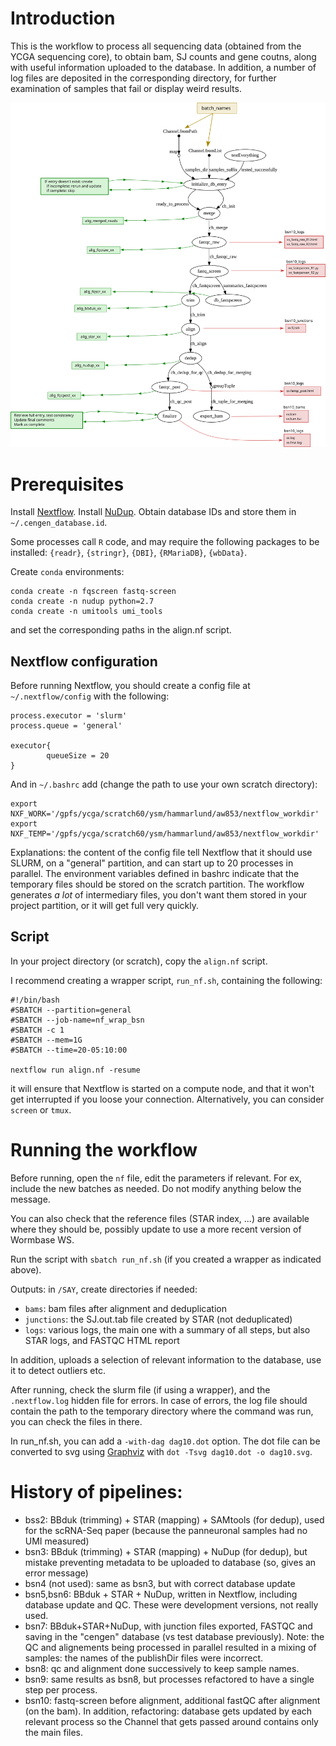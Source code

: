 # Introduction

This is the workflow to process all sequencing data (obtained from the YCGA sequencing core), to obtain bam, SJ counts and gene coutns, along with useful information uploaded to the database. In addition, a number of log files are deposited in the corresponding directory, for further examination of samples that fail or display weird results.

![nextflow_dag](DAG10.svg)




# Prerequisites

Install [Nextflow](www.nextflow.io).
Install [NuDup](https://github.com/tecangenomics/nudup/).
Obtain database IDs and store them in `~/.cengen_database.id`.

Some processes call `R` code, and may require the following packages to be installed: `{readr}`, `{stringr}`, `{DBI}`, `{RMariaDB}`, `{wbData}`.

Create `conda` environments:

```
conda create -n fqscreen fastq-screen
conda create -n nudup python=2.7
conda create -n umitools umi_tools
```
and set the corresponding paths in the align.nf script.


## Nextflow configuration
Before running Nextflow, you should create a config file at `~/.nextflow/config` with the following:

```
process.executor = 'slurm'
process.queue = 'general'

executor{
        queueSize = 20
}
```

And in `~/.bashrc` add (change the path to use your own scratch directory):
```
export NXF_WORK='/gpfs/ycga/scratch60/ysm/hammarlund/aw853/nextflow_workdir'
export NXF_TEMP='/gpfs/ycga/scratch60/ysm/hammarlund/aw853/nextflow_workdir'
```

Explanations: the content of the config file tell Nextflow that it should use SLURM, on a "general" partition, and can start up to 20 processes in parallel. The environment variables defined in bashrc indicate that the temporary files should be stored on the scratch partition. The workflow generates *a lot* of intermediary files, you don't want them stored in your project partition, or it will get full very quickly.

## Script
In your project directory (or scratch), copy the `align.nf` script.

I recommend creating a wrapper script, `run_nf.sh`, containing the following:
```
#!/bin/bash
#SBATCH --partition=general
#SBATCH --job-name=nf_wrap_bsn
#SBATCH -c 1
#SBATCH --mem=1G
#SBATCH --time=20-05:10:00

nextflow run align.nf -resume
```
it will ensure that Nextflow is started on a compute node, and that it won't get interrupted if you loose your connection. Alternatively, you can consider `screen` or `tmux`.



# Running the workflow

Before running, open the `nf` file, edit the parameters if relevant. For ex, include the new batches as needed. Do not modify anything below the message.

You can also check that the reference files (STAR index, ...) are available where they should be, possibly update to use a more recent version of Wormbase WS.

Run the script with `sbatch run_nf.sh` (if you created a wrapper as indicated above).

Outputs: in `/SAY`, create directories if needed:
* `bams`: bam files after alignment and deduplication
* `junctions`: the SJ.out.tab file created by STAR (not deduplicated)
* `logs`: various logs, the main one with a summary of all steps, but also STAR logs, and FASTQC HTML report

In addition, uploads a selection of relevant information to the database, use it to detect outliers etc.


After running, check the slurm file (if using a wrapper), and the `.nextflow.log` hidden file for errors. In case of errors, the log file should contain the path to the temporary directory where the command was run, you can check the files in there.

In run_nf.sh, you can add a `-with-dag dag10.dot` option. The dot file can be converted to svg using [Graphviz](http://www.graphviz.org/) with `dot -Tsvg dag10.dot -o dag10.svg`.


# History of pipelines:

* bss2: BBduk (trimming) + STAR (mapping) + SAMtools (for dedup), used for the scRNA-Seq paper (because the panneuronal samples had no UMI measured)
* bsn3: BBduk (trimming) + STAR (mapping) + NuDup (for dedup), but mistake preventing metadata to be uploaded to database (so, gives an error message)
* bsn4 (not used): same as bsn3, but with correct database update
* bsn5,bsn6: BBduk + STAR + NuDup, written in Nextflow, including database update and QC. These were development versions, not really used.
* bsn7: BBduk+STAR+NuDup, with junction files exported, FASTQC and saving in the "cengen" database (vs test database previously). Note: the QC and alignements being processed in parallel resulted in a mixing of samples: the names of the publishDir files were incorrect.
* bsn8: qc and alignment done successively to keep sample names.
* bsn9: same results as bsn8, but processes refactored to have a single step per process.
* bsn10: fastq-screen before alignment, additional fastQC after alignment (on the bam). In addition, refactoring: database gets updated by each relevant process so the Channel that gets passed around contains only the main files.

